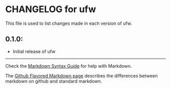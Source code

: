 # CHANGELOG for ufw

This file is used to list changes made in each version of ufw.

## 0.1.0:

* Initial release of ufw

- - -
Check the [Markdown Syntax Guide](http://daringfireball.net/projects/markdown/syntax) for help with Markdown.

The [Github Flavored Markdown page](http://github.github.com/github-flavored-markdown/) describes the differences between markdown on github and standard markdown.
